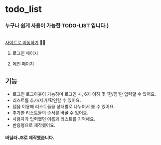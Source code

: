 # todo_list
### 누구나 쉽게 사용이 가능한 TODO-LIST 입니다:)  
<br><a href="https://kim-bab.github.io/todo_list/">사이트로 이동하기</a> 🚀🚀

1. 로그인 페이지

2. 메인 페이지


## 기능
- 로그인 로그아웃이 가능하며 로그인 시, 6자 이하 및 '한/영'만 입력할 수 있어요.
- 리스트를 추가/제거/확인할 수 있어요.
- 탭을 이용해 리스트들을 상태별로 나누어서 볼 수 있어요.
- 추가한 리스트들의 순서를 바꿀 수 있어요.
- 사용자가 입력했던 이름과 리스트를 기억해요.
- 반응형으로 제작했어요.

#### 바닐라 JS로 제작했습니다.
